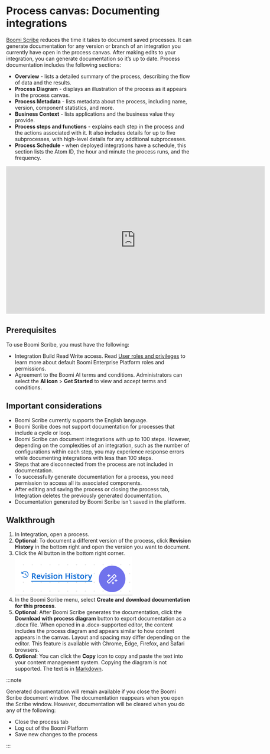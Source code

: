 # Process canvas: Documenting integrations

<head>
  <meta name="guidename" content="Platform"/>
  <meta name="context" content="GUID-d9868968-693d-42f8-b7e5-33dc2ecfca75"/>
</head>

<head>
  <meta name="guidename" content="Integration"/>
  <meta name="context" content="GUID-d9868968-693d-42f8-b7e5-33dc2ecfca75"/>
</head>

[Boomi Scribe](/docs/Atomsphere/Platform/atm-BoomiAI_Boomi_Scribe.md) reduces the time it takes to document saved processes. It can generate documentation for any version or branch of an integration you currently have open in the process canvas. After making edits to your integration, you can generate documentation so it’s up to date. Process documentation includes the following sections:

- **Overview** - lists a detailed summary of the process, describing the flow of data and the results.
- **Process Diagram** - displays an illustration of the process as it appears in the process canvas.
- **Process Metadata** - lists metadata about the process, including name, version, component statistics, and more.
- **Business Context** - lists applications and the business value they provide.
- **Process steps and functions** - explains each step in the process and the actions associated with it. It also includes details for up to five subprocesses, with high-level details for any additional subprocesses.
- **Process Schedule** - when deployed integrations have a schedule, this section lists the Atom ID, the hour and minute the process runs, and the frequency.

<iframe width="700px" height="400px" src="https://embed.app.guidde.com/playbooks/sH5RUxQpKJ6sM2hjMmpNGV" title="Generating documentation in the process canvas" frameborder="0" referrerpolicy="unsafe-url" allowfullscreen="true" allow="clipboard-write" sandbox="allow-popups allow-popups-to-escape-sandbox allow-scripts allow-forms allow-same-origin allow-presentation"></iframe>

## Prerequisites

To use Boomi Scribe, you must have the following: 

-   Integration Build Read Write access. Read [User roles and privileges](c-atm-User_roles_and_privileges_5a1c8a1a-4d58-4e7d-a6b6-b684a0c6d672.md) to learn more about default Boomi Enterprise Platform roles and permissions.
-   Agreement to the Boomi AI terms and conditions. Administrators can select the **AI icon** > **Get Started** to view and accept terms and conditions.

## Important considerations

- Boomi Scribe currently supports the English language.
- Boomi Scribe does not support documentation for processes that include a cycle or loop.
- Boomi Scribe can document integrations with up to 100 steps. However, depending on the complexities of an integration, such as the number of configurations within each step, you may experience response errors while documenting integrations with less than 100 steps.
- Steps that are disconnected from the process are not included in documentation.
- To successfully generate documentation for a process, you need permission to access all its associated components.
- After editing and saving the process or closing the process tab, Integration deletes the previously generated documentation.
- Documentation generated by Boomi Scribe isn't saved in the platform.

## Walkthrough

1. In Integration, open a process. 
2. **Optional**: To document a different version of the process, click **Revision History** in the bottom right and open the version you want to document.
2. Click the AI button in the bottom right corner.<br/>
  ![AI button in the process canvas](./Images/ai-img-integration-canvas-button.png)
3. In the Boomi Scribe menu, select **Create and download documentation for this process**.
4. **Optional**: After Boomi Scribe generates the documentation, click the **Download with process diagram** button to export documentation as a .docx file. When opened in a .docx-supported editor, the content includes the process diagram and appears similar to how content appears in the canvas. Layout and spacing may differ depending on the editor. This feature is available with Chrome, Edge, Firefox, and Safari browsers.
5. **Optional**: You can click the **Copy** icon to copy and paste the text into your content management system. Copying the diagram is not supported. The text is in [Markdown](https://en.wikipedia.org/wiki/Markdown).

:::note

Generated documentation will remain available if you close the Boomi Scribe document window. The documentation reappears when you open the Scribe window. However, documentation will be cleared when you do any of the following:

- Close the process tab
- Log out of the Boomi Platform
- Save new changes to the process

:::